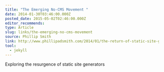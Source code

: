 ```yaml
---
title: "The Emerging No-CMS Movement "
date: 2014-01-30T03:46:00.000Z
posted_date: 2015-05-02T02:46:00.000Z
editor_recommends:
type: Article
slug: links/the-emerging-no-cms-movement
source: Phillip Smith
link: http://www.phillipadsmith.com/2014/01/the-return-of-static-site-generators.html
tool:
  - jekyll
---
```

Exploring the resurgence of static site generators



